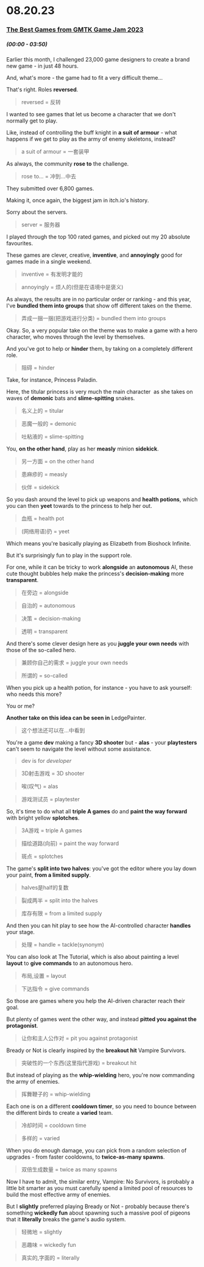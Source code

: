 # 08.20.23
### [The Best Games from GMTK Game Jam 2023](https://www.youtube.com/watch?v=tYxZ_LOlFnU&t=8s)
##### (00:00 - 03:50)

Earlier this month, I challenged 23,000 game designers to create a brand new game - in just 48 hours.

And, what's more - the game had to fit a very difficult theme...

That's right. Roles **reversed**.
>reversed = 反转

I wanted to see games that let us become a character that we don't normally get to play.

Like, instead of controlling the buff knight in **a suit of armour** - what happens if we get to play as the army of enemy skeletons, instead?
>a suit of armour = 一套装甲

As always, the community **rose to** the challenge.
>rose to... = 冲到...中去

They submitted over 6,800 games.

Making it, once again, the biggest jam in itch.io's history.

Sorry about the servers.
>server = 服务器

I played through the top 100 rated games, and picked out my 20 absolute favourites.

These games are clever, creative, **inventive**, and **annoyingly** good for games made in a single weekend.
>inventive = 有发明才能的

>annoyingly = 烦人的(但是在语境中是褒义)

As always, the results are in no particular order or ranking - and this year, I've **bundled them into groups** that show off different takes on the theme.
>弄成一捆一捆(把游戏进行分类) = bundled them into groups

Okay. So, a very popular take on the theme was to make a game with a hero character, who moves through the level by themselves.

And you've got to help or **hinder** them, by taking on a completely different role.
>阻碍 = hinder

Take, for instance, Princess Paladin.

Here, the titular princess is very much the main character  as she takes on waves of **demonic** bats and **slime-spitting** snakes.
>名义上的 = titular 

>恶魔一般的 = demonic

>吐粘液的 = slime-spitting

You, **on the other hand**, play as her **measly** minion **sidekick**.
>另一方面 = on the other hand

>患麻疹的 = measly

>伙伴 = sidekick

So you dash around the level to pick up weapons and **health potions**, which you can then **yeet** towards to the princess to help her out.
>血瓶 = health pot

>(网络用语)扔 = yeet

Which means you're basically playing as Elizabeth from Bioshock Infinite.

But it's surprisingly fun to play in the support role.

For one, while it can be tricky to work **alongside** an **autonomous** AI, these cute thought bubbles help make the princess's **decision-making** more **transparent**.
>在旁边 = alongside

>自治的 = autonomous

>决策 = decision-making

>透明 = transparent

And there's some clever design here as you **juggle your own needs** with those of the so-called hero.
>兼顾你自己的需求 = juggle your own needs

>所谓的 = so-called

When you pick up a health potion, for instance - you have to ask yourself: who needs this more?

You or me?

**Another take on this idea can be seen in** LedgePainter.
>这个想法还可以在...中看到

You're a game **dev** making a fancy **3D shooter** but - **alas** - your **playtesters** can't seem to navigate the level without some assistance.
>dev is for *developer*

>3D射击游戏 = 3D shooter

>唉(叹气) = alas

>游戏测试员 = playtester

So, it's time to do what all **triple A games** do and **paint the way forward** with bright yellow **splotches**.
>3A游戏 = triple A games

>描绘道路(向前) = paint the way forward

>斑点 = splotches

The game's **split into two halves**: you've got the editor where you lay down your paint, **from a limited supply**.
>halves是half的复数

>裂成两半 = split into the halves

>库存有限 = from a limited supply

And then you can hit play to see how the AI-controlled character **handles** your stage.
>处理 = handle = tackle(synonym)

You can also look at The Tutorial, which is also about painting a level **layout** to **give commands** to an autonomous hero.
>布局,设置 = layout

>下达指令 = give commands

So those are games where you help the AI-driven character reach their goal.

But plenty of games went the other way, and instead **pitted you against the protagonist**.
>让你和主人公作对 = pit you against protagonist

Bready or Not is clearly inspired by the **breakout hit** Vampire Survivors.
>突破性的一个东西(这里指代游戏) = breakout hit

But instead of playing as the **whip-wielding** hero, you're now commanding the army of enemies.
>挥舞鞭子的 = whip-wielding

Each one is on a different **cooldown timer**, so you need to bounce between the different birds to create a **varied** team.
>冷却时间 = cooldown time

>多样的 = varied

When you do enough damage, you can pick from a random selection of upgrades - from faster cooldowns, to **twice-as-many spawns**.
>双倍生成数量 = twice as many spawns

Now I have to admit, the similar entry, Vampire: No Survivors, is probably a little bit smarter as you must carefully spend a limited pool of resources to build the most effective army of enemies.

But I **slightly** preferred playing Bready or Not - probably because there's something **wickedly fun** about spawning such a massive pool of pigeons that it **literally** breaks the game's audio system.
>轻微地 = slightly

>恶趣味 = wickedly fun

>真实的,字面的 = literally
